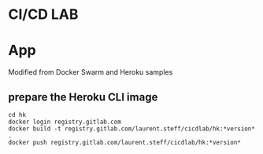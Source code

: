 # CI/CD LAB

# App

Modified from Docker Swarm and Heroku samples

## prepare the Heroku CLI image

```
cd hk
docker login registry.gitlab.com
docker build -t registry.gitlab.com/laurent.steff/cicdlab/hk:*version* .
docker push registry.gitlab.com/laurent.steff/cicdlab/hk:*version*
```

